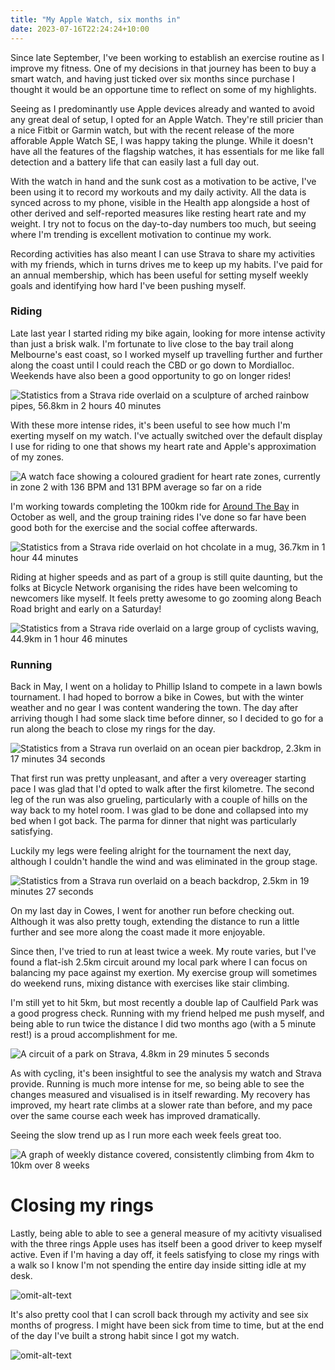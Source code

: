 ```yaml
---
title: "My Apple Watch, six months in"
date: 2023-07-16T22:24:24+10:00
---
```


Since late September, I've been working to establish an exercise routine as I improve my fitness. One of my decisions in that journey has been to buy a smart watch, and having just ticked over six months since purchase I thought it would be an opportune time to reflect on some of my highlights.

<!--more-->

Seeing as I predominantly use Apple devices already and wanted to avoid any great deal of setup, I opted for an Apple Watch. They're still pricier than a nice Fitbit or Garmin watch, but with the recent release of the more afforable Apple Watch SE, I was happy taking the plunge. While it doesn't have all the features of the flagship watches, it has essentials for me like fall detection and a battery life that can easily last a full day out.

With the watch in hand and the sunk cost as a motivation to be active, I've been using it to record my workouts and my daily activity. All the data is synced across to my phone, visible in the Health app alongside a host of other derived and self-reported measures like resting heart rate and my weight. I try not to focus on the day-to-day numbers too much, but seeing where I'm trending is excellent motivation to continue my work.

Recording activities has also meant I can use Strava to share my activities with my friends, which in turns drives me to keep up my habits. I've paid for an annual membership, which has been useful for setting myself weekly goals and identifying how hard I've been pushing myself.

### Riding

Late last year I started riding my bike again, looking for more intense activity than just a brisk walk. I'm fortunate to live close to the bay trail along Melbourne's east coast, so I worked myself up travelling further and further along the coast until I could reach the CBD or go down to Mordialloc. Weekends have also been a good opportunity to go on longer rides!

![Statistics from a Strava ride overlaid on a sculpture of arched rainbow pipes, 56.8km in 2 hours 40 minutes](./2023-04-29.jpg)

With these more intense rides, it's been useful to see how much I'm exerting myself on my watch. I've actually switched over the default display I use for riding to one that shows my heart rate and Apple's approximation of my zones.

![A watch face showing a coloured gradient for heart rate zones, currently in zone 2 with 136 BPM and 131 BPM average so far on a ride](./workout.png)

I'm working towards completing the 100km ride for [Around The Bay](https://bicyclenetwork.com.au/rides-and-events/around-the-bay/) in October as well, and the group training rides I've done so far have been good both for the exercise and the social coffee afterwards.

![Statistics from a Strava ride overlaid on hot chcolate in a mug, 36.7km in 1 hour 44 minutes](./2023-06-10.jpg)

Riding at higher speeds and as part of a group is still quite daunting, but the folks at Bicycle Network organising the rides have been welcoming to newcomers like myself. It feels pretty awesome to go zooming along Beach Road bright and early on a Saturday!

![Statistics from a Strava ride overlaid on a large group of cyclists waving, 44.9km in 1 hour 46 minutes](./2023-07-15.jpg)

### Running

Back in May, I went on a holiday to Phillip Island to compete in a lawn bowls tournament. I had hoped to borrow a bike in Cowes, but with the winter weather and no gear I was content wandering the town. The day after arriving though I had some slack time before dinner, so I decided to go for a run along the beach to close my rings for the day.

![Statistics from a Strava run overlaid on an ocean pier backdrop, 2.3km in 17 minutes 34 seconds](./2023-05-01.jpg)

That first run was pretty unpleasant, and after a very overeager starting pace I was glad that I'd opted to walk after the first kilometre. The second leg of the run was also grueling, particularly with a couple of hills on the way back to my hotel room. I was glad to be done and collapsed into my bed when I got back. The parma for dinner that night was particularly satisfying.

Luckily my legs were feeling alright for the tournament the next day, although I couldn't handle the wind and was eliminated in the group stage.

![Statistics from a Strava run overlaid on a beach backdrop, 2.5km in 19 minutes 27 seconds](./2023-05-03.jpg)

On my last day in Cowes, I went for another run before checking out. Although it was also pretty tough, extending the distance to run a little further and see more along the coast made it more enjoyable.

Since then, I've tried to run at least twice a week. My route varies, but I've found a flat-ish 2.5km circuit around my local park where I can focus on balancing my pace against my exertion. My exercise group will sometimes do weekend runs, mixing distance with exercises like stair climbing.

I'm still yet to hit 5km, but most recently a double lap of Caulfield Park was a good progress check. Running with my friend helped me push myself, and being able to run twice the distance I did two months ago (with a 5 minute rest!) is a proud accomplishment for me.

![A circuit of a park on Strava, 4.8km in 29 minutes 5 seconds](./2023-07-09.jpg)

As with cycling, it's been insightful to see the analysis my watch and Strava provide. Running is much more intense for me, so being able to see the changes measured and visualised is in itself rewarding. My recovery has improved, my heart rate climbs at a slower rate than before, and my pace over the same course each week has improved dramatically.

Seeing the slow trend up as I run more each week feels great too.

![A graph of weekly distance covered, consistently climbing from 4km to 10km over 8 weeks](./running.jpg)

# Closing my rings

Lastly, being able to able to see a general measure of my acitivty visualised with the three rings Apple uses has itself been a good driver to keep myself active. Even if I'm having a day off, it feels satisfying to close my rings with a walk so I know I'm not spending the entire day inside sitting idle at my desk.

![omit-alt-text](./activity.jpg)

It's also pretty cool that I can scroll back through my activity and see six months of progress. I might have been sick from time to time, but at the end of the day I've built a strong habit since I got my watch.

![omit-alt-text](./rings.png)
